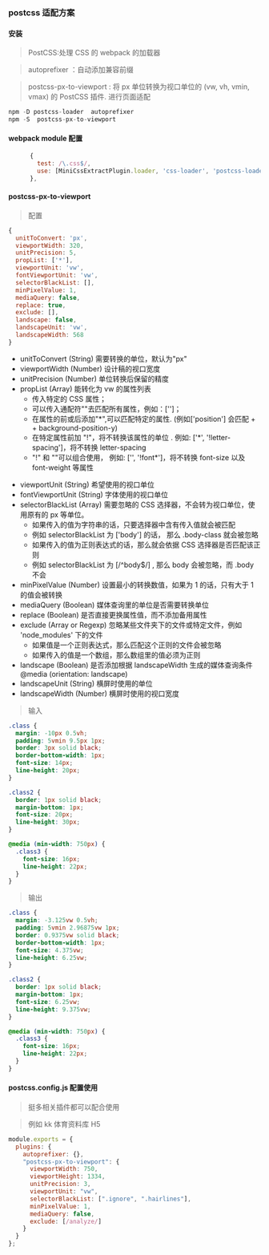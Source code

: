 ### postcss 适配方案

#### 安装

> PostCSS:处理 CSS 的 webpack 的加载器

> autoprefixer ：自动添加兼容前缀

> postcss-px-to-viewport : 将 px 单位转换为视口单位的 (vw, vh, vmin, vmax) 的 PostCSS 插件. 进行页面适配

```js
npm -D postcss-loader  autoprefixer
npm -S  postcss-px-to-viewport
```

#### webpack module 配置

```js
      {
        test: /\.css$/,
        use: [MiniCssExtractPlugin.loader, 'css-loader', 'postcss-loader']
      },
```

#### postcss-px-to-viewport

> 配置

```js
{
  unitToConvert: 'px',
  viewportWidth: 320,
  unitPrecision: 5,
  propList: ['*'],
  viewportUnit: 'vw',
  fontViewportUnit: 'vw',
  selectorBlackList: [],
  minPixelValue: 1,
  mediaQuery: false,
  replace: true,
  exclude: [],
  landscape: false,
  landscapeUnit: 'vw',
  landscapeWidth: 568
}
```

- unitToConvert (String) 需要转换的单位，默认为"px"
- viewportWidth (Number) 设计稿的视口宽度
- unitPrecision (Number) 单位转换后保留的精度
- propList (Array) 能转化为 vw 的属性列表
  - 传入特定的 CSS 属性；
  - 可以传入通配符""去匹配所有属性，例如：['']；
  - 在属性的前或后添加"\*",可以匹配特定的属性. (例如['position'] 会匹配 + + background-position-y)
  - 在特定属性前加 "!"，将不转换该属性的单位 . 例如: ['*', '!letter-spacing']，将不转换 letter-spacing
  - "!" 和 ""可以组合使用， 例如: ['', '!font*']，将不转换 font-size 以及 font-weight 等属性

* viewportUnit (String) 希望使用的视口单位
* fontViewportUnit (String) 字体使用的视口单位
* selectorBlackList (Array) 需要忽略的 CSS 选择器，不会转为视口单位，使用原有的 px 等单位。
  - 如果传入的值为字符串的话，只要选择器中含有传入值就会被匹配
  - 例如 selectorBlackList 为 ['body'] 的话， 那么 .body-class 就会被忽略
  - 如果传入的值为正则表达式的话，那么就会依据 CSS 选择器是否匹配该正则
  - 例如 selectorBlackList 为 [/^body$/] , 那么 body 会被忽略，而 .body 不会
* minPixelValue (Number) 设置最小的转换数值，如果为 1 的话，只有大于 1 的值会被转换
* mediaQuery (Boolean) 媒体查询里的单位是否需要转换单位
* replace (Boolean) 是否直接更换属性值，而不添加备用属性
* exclude (Array or Regexp) 忽略某些文件夹下的文件或特定文件，例如 'node_modules' 下的文件
  - 如果值是一个正则表达式，那么匹配这个正则的文件会被忽略
  - 如果传入的值是一个数组，那么数组里的值必须为正则
* landscape (Boolean) 是否添加根据 landscapeWidth 生成的媒体查询条件 @media (orientation: landscape)
* landscapeUnit (String) 横屏时使用的单位
* landscapeWidth (Number) 横屏时使用的视口宽度

> 输入

```css
.class {
  margin: -10px 0.5vh;
  padding: 5vmin 9.5px 1px;
  border: 3px solid black;
  border-bottom-width: 1px;
  font-size: 14px;
  line-height: 20px;
}

.class2 {
  border: 1px solid black;
  margin-bottom: 1px;
  font-size: 20px;
  line-height: 30px;
}

@media (min-width: 750px) {
  .class3 {
    font-size: 16px;
    line-height: 22px;
  }
}
```

> 输出

```css
.class {
  margin: -3.125vw 0.5vh;
  padding: 5vmin 2.96875vw 1px;
  border: 0.9375vw solid black;
  border-bottom-width: 1px;
  font-size: 4.375vw;
  line-height: 6.25vw;
}

.class2 {
  border: 1px solid black;
  margin-bottom: 1px;
  font-size: 6.25vw;
  line-height: 9.375vw;
}

@media (min-width: 750px) {
  .class3 {
    font-size: 16px;
    line-height: 22px;
  }
}
```

#### postcss.config.js 配置使用

> 挺多相关插件都可以配合使用

> 例如 kk 体育资料库 H5

```js
module.exports = {
  plugins: {
    autoprefixer: {},
    "postcss-px-to-viewport": {
      viewportWidth: 750,
      viewportHeight: 1334,
      unitPrecision: 3,
      viewportUnit: "vw",
      selectorBlackList: [".ignore", ".hairlines"],
      minPixelValue: 1,
      mediaQuery: false,
      exclude: [/analyze/]
    }
  }
};
```
